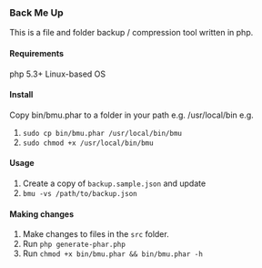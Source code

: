 ### Back Me Up

This is a file and folder backup / compression tool written in php.


#### Requirements

php 5.3+
Linux-based OS


#### Install

Copy bin/bmu.phar to a folder in your path e.g. /usr/local/bin
e.g.

1. `sudo cp bin/bmu.phar /usr/local/bin/bmu`
2. `sudo chmod +x /usr/local/bin/bmu`


#### Usage

1. Create a copy of `backup.sample.json` and update
2. `bmu -vs /path/to/backup.json`


#### Making changes

1. Make changes to files in the `src` folder.
2. Run `php generate-phar.php`
3. Run `chmod +x bin/bmu.phar && bin/bmu.phar -h`
